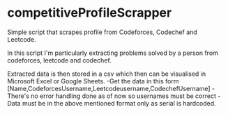 # competitiveProfileScrapper
Simple script that scrapes profile from Codeforces, Codechef and Leetcode.

In this script I'm particularly extracting problems solved by a person from codeforces, leetcode and codechef.

Extracted data is then stored in a csv which then can be visualised in Microsoft Excel or Google Sheets.
-Get the data in this form [Name,CodeforcesUsername,Leetcodeusername,CodechefUsername]
-There's no error handling done as of now so usernames must be correct
-Data must be in the above mentioned format only as serial is hardcoded.
